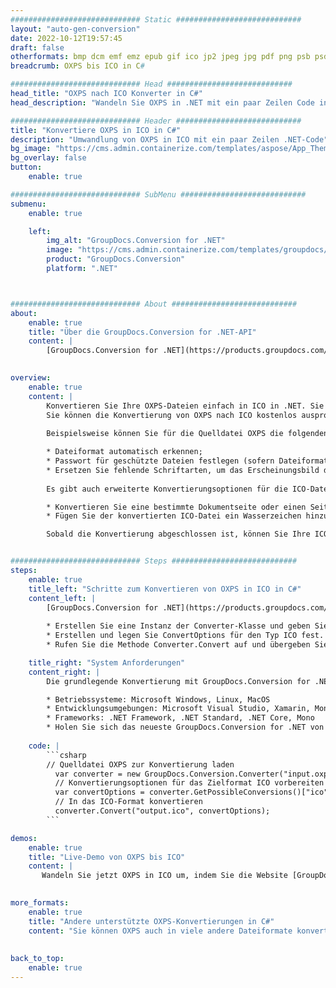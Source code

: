 ```yaml
---
############################# Static ############################
layout: "auto-gen-conversion"
date: 2022-10-12T19:57:45
draft: false
otherformats: bmp dcm emf emz epub gif ico jp2 jpeg jpg pdf png psb psd svg svgz tex tga tif tiff webp wmf wmz xps
breadcrumb: OXPS bis ICO in C#

############################# Head ############################
head_title: "OXPS nach ICO Konverter in C#"
head_description: "Wandeln Sie OXPS in .NET mit ein paar Zeilen Code in ICO um. Verwenden Sie die GroupDocs Document Conversion API, um über 160 Dateiformate zu konvertieren."

############################# Header ############################
title: "Konvertiere OXPS in ICO in C#"
description: "Umwandlung von OXPS in ICO mit ein paar Zeilen .NET-Code"
bg_image: "https://cms.admin.containerize.com/templates/aspose/App_Themes/V3/images/bg/header1.png"
bg_overlay: false
button:
    enable: true

############################# SubMenu ############################
submenu:
    enable: true

    left:
        img_alt: "GroupDocs.Conversion for .NET"
        image: "https://cms.admin.containerize.com/templates/groupdocs/images/product-logos/90x90-noborder/groupdocs-conversion-net.png"
        product: "GroupDocs.Conversion"
        platform: ".NET"



############################# About ############################
about:
    enable: true
    title: "Über die GroupDocs.Conversion for .NET-API"
    content: |
        [GroupDocs.Conversion for .NET](https://products.groupdocs.com/conversion/net/) kann verwendet werden, um Microsoft Word, Excel, PowerPoint, PDF, Visio und andere Formate zu konvertieren. GroupDocs.Conversion ist eine eigenständige API, die sich für Backend- und interne Systeme eignet, bei denen eine hohe Leistung erforderlich ist. Es ist unabhängig von Software wie Microsoft oder Open Office.
    

overview:
    enable: true
    content: |
        Konvertieren Sie Ihre OXPS-Dateien einfach in ICO in .NET. Sie können nur ein paar C#-Codezeilen auf jeder Plattform Ihrer Wahl verwenden, z. B. Windows, Linux, macOS.
        Sie können die Konvertierung von OXPS nach ICO kostenlos ausprobieren und die Qualität der Konvertierungsergebnisse bewerten. Neben einfachen Dateikonvertierungsszenarien können Sie erweiterte Optionen zum Laden der Quelldatei OXPS und zum Speichern des Ausgabeergebnisses ICO ausprobieren. 
        
        Beispielsweise können Sie für die Quelldatei OXPS die folgenden Ladeoptionen verwenden:

        * Dateiformat automatisch erkennen;
        * Passwort für geschützte Dateien festlegen (sofern Dateiformat dies unterstützt);
        * Ersetzen Sie fehlende Schriftarten, um das Erscheinungsbild des Dokuments beizubehalten.
        
        Es gibt auch erweiterte Konvertierungsoptionen für die ICO-Datei:

        * Konvertieren Sie eine bestimmte Dokumentseite oder einen Seitenbereich;
        * Fügen Sie der konvertierten ICO-Datei ein Wasserzeichen hinzu und vieles mehr.

        Sobald die Konvertierung abgeschlossen ist, können Sie Ihre ICO-Datei im lokalen Dateipfad oder auf einem Speicher von Drittanbietern wie FTP, Amazon S3, Google Drive, Dropbox usw. speichern. Bitte beachten Sie, dass Sie OXPS in ICO muss keine zusätzliche Software installiert werden - wie MS Office, Open Office, Adobe Acrobat Reader etc.


############################# Steps ############################
steps:
    enable: true
    title_left: "Schritte zum Konvertieren von OXPS in ICO in C#"
    content_left: |
        [GroupDocs.Conversion for .NET](https://products.groupdocs.com/conversion/net/) erleichtert Entwicklern das Konvertieren einer OXPS-Datei in ICO mit wenigen Codezeilen.
        
        * Erstellen Sie eine Instanz der Converter-Klasse und geben Sie die Datei OXPS mit dem vollständigen Pfad an
        * Erstellen und legen Sie ConvertOptions für den Typ ICO fest.
        * Rufen Sie die Methode Converter.Convert auf und übergeben Sie den vollständigen Pfad und das Format (ICO) als Parameter

    title_right: "System Anforderungen"
    content_right: |
        Die grundlegende Konvertierung mit GroupDocs.Conversion for .NET kann in nur wenigen einfachen Schritten durchgeführt werden. Unsere APIs werden auf allen wichtigen Plattformen und Betriebssystemen unterstützt. Stellen Sie vor dem Ausführen des folgenden Codes sicher, dass die folgenden Voraussetzungen auf Ihrem System installiert sind.

        * Betriebssysteme: Microsoft Windows, Linux, MacOS
        * Entwicklungsumgebungen: Microsoft Visual Studio, Xamarin, MonoDevelop
        * Frameworks: .NET Framework, .NET Standard, .NET Core, Mono
        * Holen Sie sich das neueste GroupDocs.Conversion for .NET von [Nuget](https://www.nuget.org/packages/groupdocs.conversion)
         
    code: |
        ```csharp    
        // Quelldatei OXPS zur Konvertierung laden
          var converter = new GroupDocs.Conversion.Converter("input.oxps");
          // Konvertierungsoptionen für das Zielformat ICO vorbereiten
          var convertOptions = converter.GetPossibleConversions()["ico"].ConvertOptions;
          // In das ICO-Format konvertieren
          converter.Convert("output.ico", convertOptions);
        ```

demos:
    enable: true
    title: "Live-Demo von OXPS bis ICO"
    content: |
       Wandeln Sie jetzt OXPS in ICO um, indem Sie die Website [GroupDocs.Conversion App](https://products.groupdocs.app/conversion/family) besuchen. Die Online-Demo hat die folgenden Vorteile
          

more_formats:
    enable: true
    title: "Andere unterstützte OXPS-Konvertierungen in C#"
    content: "Sie können OXPS auch in viele andere Dateiformate konvertieren. Bitte sehen Sie sich die Liste unten an."
       
       
back_to_top:
    enable: true
---
```

